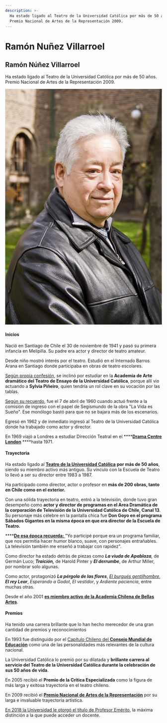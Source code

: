 ```yaml
---
description: >-
  Ha estado ligado al Teatro de la Universidad Católica por más de 50 años.
  Premio Nacional de Artes de la Representación 2009.
---
```


# Ramón Nuñez Villarroel

## Ramón Núñez Villarroel

Ha estado ligado al Teatro de la Universidad Católica por más de 50 años. Premio Nacional de Artes de la Representación 2009.

![Ram&#xF3;n Nu&#xF1;ez Villarroel. Foto: Escuela de Teatro UC.](../../.gitbook/assets/ramon-nuez.jpg)

#### Inicios

Nació en Santiago de Chile el 30 de noviembre de 1941 y pasó su primera infancia en Melipilla. Su padre era actor y director de teatro amateur.

Desde niño mostró interés por el teatro. Estudió en el Internado Barros Arana en Santiago donde participaba en obras de teatro escolares.

[Según propia confesión](https://www.youtube.com/watch?v=FXN_yP1wDqc), se inclinó por estudiar en la **Academia de Arte dramático del Teatro de Ensayo de la Universidad Católica**, porque allí vio actuando a **Sylvia Piñeiro**, quien tendría un rol clave en su vocación por las tablas. 

[Según su recuerdo](http://diario.elmercurio.com/detalle/index.asp?id={2b9f9d5f-95ac-4313-9f0b-a800086d962a}), fue el 7 de abril de 1960 cuando actuó frente a la comisión de ingreso con el papel de Segismundo de la obra "La Vida es Sueño". Ese monólogo bastó para que no se bajara más de los escenarios.

Egresó en 1962 y de inmediato ingresó al Teatro de la Universidad Católica donde ha trabajado como actor y director. 

En 1969 viajó a Londres a estudiar Dirección Teatral en el ****[**Drama Centre** **London**](https://www.arts.ac.uk/colleges/central-saint-martins/about-csm/our-programmes/drama-and-performance-programme/drama-centre-london) ****hasta 1971.

#### Trayectoria

Ha estado ligado al [**Teatro de la Universidad Católica**](http://teatrouc.uc.cl/) **por más de 50 años**, siendo su miembro activo más antiguo. Su vínculo con la Escuela de Teatro lo llevó a ser su director entre 1983 a 1987.

Ha participado como director, actor o profesor en **más de 200 obras, tanto en Chile como en el exterior.**

Con una sólida trayectoria en teatro, entró a la televisión, donde tuvo gran desempeño como **actor y director de programas en el Area Dramática de la corporación de Televisión de la Universidad Católica de Chile, Canal 13**. Su personaje más célebre en la pantalla chica fue **Don Goyo en el programa Sábados Gigantes en la misma época en que era director de la Escuela de Teatro.**

\*\*\*\*[**De esa época recuerda:** ](http://diario.elmercurio.com/detalle/index.asp?id={28b0af52-d0e8-44be-9148-1afdda26794c})"Yo participé porque era un programa familiar, que nos permitía hacer humor blanco, suave, con personajes entrañables. La televisión también me enseñó a trabajar con rapidez".

Como director ha estado detrás de piezas como _**La viuda de Apablaza**,_ de Germán Luco; _**Traición,**_ de Harold Pinter y _**El derrumbe**_, de Arthur Miller, por nombrar solo algunas.

Como actor, protagonizó _**La pérgola de las flores**_, [_El burgués gentilhombre_](https://www.youtube.com/watch?v=ogM5KTK4Pe8), _**El rey Lear**_, _Esperando a Godot_, _El vestidor_, y _Ardiente paciencia_, entre muchas otras.

Desde el año 2001 [**es miembro activo de la Academia Chilena de Bellas Artes**](http://www.academiachilenadebellasartes.cl/premios-nacionales/#toggle-id-27).

#### Premios

Ha tenido una carrera brillante que lo han hecho merecedor de una gran cantidad de premios y reconocimientos

En 1993 fue distinguido por el [Capítulo Chileno del **Consejo Mundial de Educación**](http://wcci-international.org/) como una de las personalidades más relevantes de la cultura nacional.

La Universidad Católica lo premió por su dilatada y **brillante carrera al servicio del Teatro de la Universidad Católica durante la celebración de sus 50 años de vida**.

En 2005 recibió el **Premio de la Crítica Especializada** como la figura de más larga y exitosa trayectoria en el teatro chileno.

En 2009 recibió el [**Premio Nacional de Artes de la Representación**](https://www.emol.com/noticias/magazine/2009/08/26/373358/ramon-nunez-recibe-el-premio-nacional-de-artes-de-la-representacion.html) por su larga e invaluable trayectoria artística.

[En 2018 la Universidad le otorgó el título de Profesor Emérito](http://artes.uc.cl/noticias/30-facultad-de-artes-tiene-dos-nuevos-profesores-emeritos-2018), la máxima distinción a la que puede acceder un docente.



